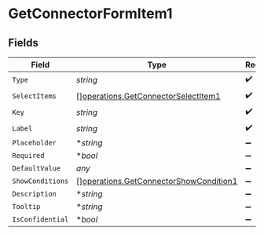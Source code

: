 # GetConnectorFormItem1


## Fields

| Field                                                                                            | Type                                                                                             | Required                                                                                         | Description                                                                                      | Example                                                                                          |
| ------------------------------------------------------------------------------------------------ | ------------------------------------------------------------------------------------------------ | ------------------------------------------------------------------------------------------------ | ------------------------------------------------------------------------------------------------ | ------------------------------------------------------------------------------------------------ |
| `Type`                                                                                           | *string*                                                                                         | :heavy_check_mark:                                                                               | N/A                                                                                              |                                                                                                  |
| `SelectItems`                                                                                    | [][operations.GetConnectorSelectItem1](../../models/operations/getconnectorselectitem1.md)       | :heavy_check_mark:                                                                               | N/A                                                                                              |                                                                                                  |
| `Key`                                                                                            | *string*                                                                                         | :heavy_check_mark:                                                                               | N/A                                                                                              |                                                                                                  |
| `Label`                                                                                          | *string*                                                                                         | :heavy_check_mark:                                                                               | N/A                                                                                              |                                                                                                  |
| `Placeholder`                                                                                    | **string*                                                                                        | :heavy_minus_sign:                                                                               | N/A                                                                                              |                                                                                                  |
| `Required`                                                                                       | **bool*                                                                                          | :heavy_minus_sign:                                                                               | N/A                                                                                              |                                                                                                  |
| `DefaultValue`                                                                                   | *any*                                                                                            | :heavy_minus_sign:                                                                               | N/A                                                                                              | {}                                                                                               |
| `ShowConditions`                                                                                 | [][operations.GetConnectorShowCondition1](../../models/operations/getconnectorshowcondition1.md) | :heavy_minus_sign:                                                                               | N/A                                                                                              |                                                                                                  |
| `Description`                                                                                    | **string*                                                                                        | :heavy_minus_sign:                                                                               | N/A                                                                                              |                                                                                                  |
| `Tooltip`                                                                                        | **string*                                                                                        | :heavy_minus_sign:                                                                               | N/A                                                                                              |                                                                                                  |
| `IsConfidential`                                                                                 | **bool*                                                                                          | :heavy_minus_sign:                                                                               | N/A                                                                                              |                                                                                                  |